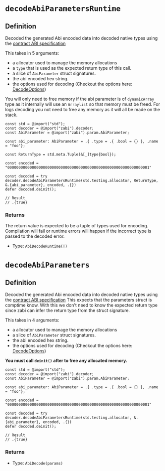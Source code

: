 # `decodeAbiParametersRuntime`

## Definition
Decoded the generated Abi encoded data into decoded native types using the [contract ABI specification](https://docs.soliditylang.org/en/latest/abi-spec.html#json)

This takes in 5 arguments:

- a allocator used to manage the memory allocations
- a `type` that is used as the expected return type of this call.
- a slice of `AbiParameter` struct signatures.
- the abi encoded hex string.
- the options used for decoding (Checkout the options here: [DecodeOptions](/api/abi_utils/types#decodedoptions))

You will only need to free memory if the abi parameter is of `dynamicArray` type as it internally will use an `Arraylist` so that memory must be freed.
For logs decoding you not need to free any memory as it will all be made on the stack.

```zig
const std = @import("std");
const decoder = @import("zabi").decoder;
const AbiParameter = @import("zabi").param.AbiParameter;

const abi_parameter: AbiParameter = .{ .type = .{ .bool = {} }, .name = "foo"};

const ReturnType = std.meta.Tuple(&[_]type{bool});

const encoded = "0000000000000000000000000000000000000000000000000000000000000001"

const decoded = try decoder.decodeAbiParametersRuntime(std.testing.allocator, ReturnType, &.{abi_parameter}, encoded, .{})
defer decoded.deinit();

// Result
// .{true}
```

### Returns

The return value is expected to be a tuple of types used for encoding. Compilation will fail or runtime errors will happen if the incorrect type is passed to the decoded error.

- Type: `AbiDecodeRuntime(T)`

# `decodeAbiParameters`

## Definition
Decoded the generated Abi encoded data into decoded native types using the [contract ABI specification](https://docs.soliditylang.org/en/latest/abi-spec.html#json)
This expects that the parameters struct is comptime know. With this we don't need to know the expected return type since zabi can infer the return type from the struct signature.

This takes in 4 arguments:

- a allocator used to manage the memory allocations
- a slice of `AbiParameter` struct signatures.
- the abi encoded hex string.
- the options used for decoding (Checkout the options here: [DecodeOptions](/api/abi_utils/types#decodedoptions))

**You must call `deinit()` after to free any allocated memory.**

```zig
const std = @import("std");
const decoder = @import("zabi").decoder;
const AbiParameter = @import("zabi").param.AbiParameter;

const abi_parameter: AbiParameter = .{ .type = .{ .bool = {} }, .name = "foo"};

const encoded = "0000000000000000000000000000000000000000000000000000000000000001"

const decoded = try decoder.decodeAbiParametersRuntime(std.testing.allocator, &.{abi_parameter}, encoded, .{})
defer decoded.deinit();

// Result
// .{true}
```

### Returns

- Type: `AbiDecode(params)`
